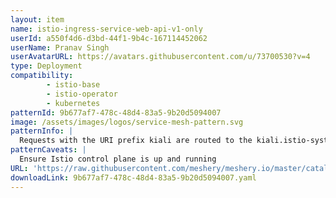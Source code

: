 ```yaml
---
layout: item
name: istio-ingress-service-web-api-v1-only
userId: a550f4d6-d3bd-44f1-9b4c-167114452062
userName: Pranav Singh
userAvatarURL: https://avatars.githubusercontent.com/u/73700530?v=4
type: Deployment
compatibility: 
        - istio-base
        - istio-operator
        - kubernetes
patternId: 9b677af7-478c-48d4-83a5-9b20d5094007
image: /assets/images/logos/service-mesh-pattern.svg
patternInfo: |
  Requests with the URI prefix kiali are routed to the kiali.istio-system.svc.cluster.local service on port 20001. Requests with URI prefixes like /web-api/v1/getmultiple, /web-api/v1/create, and /web-api/v1/manage are routed to the web-api service with the subset v1. Requests with URI prefixes openapi/ui/ and /openapi are routed to the web-api service on port 9080. Requests with URI prefixes like /loginwithtoken, /login,  and /callback are routed to different services, including web-app and authentication. Requests with any other URI prefix are routed to the web-app service on port 80.
patternCaveats: |
  Ensure Istio control plane is up and running
URL: 'https://raw.githubusercontent.com/meshery/meshery.io/master/catalog/9b677af7-478c-48d4-83a5-9b20d5094007.yaml'
downloadLink: 9b677af7-478c-48d4-83a5-9b20d5094007.yaml
---
```

